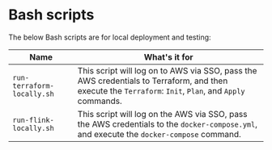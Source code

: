 # Bash scripts
The below Bash scripts are for local deployment and testing:

Name|What's it for
-|-
`run-terraform-locally.sh`|This script will log on to AWS via SSO, pass the AWS credentials to Terraform, and then execute the `Terraform`: `Init`, `Plan`, and `Apply` commands.
`run-flink-locally.sh`|This script will log on the AWS via SSO, pass the AWS credentials to the `docker-compose.yml`, and execute the `docker-compose` command.
